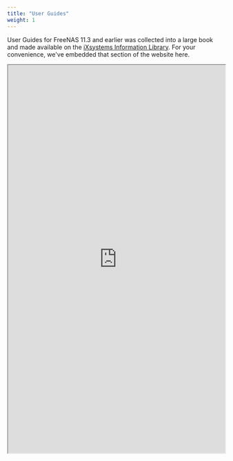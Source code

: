```yaml
---
title: "User Guides"
weight: 1
---
```


User Guides for FreeNAS 11.3 and earlier was collected into a large book and made available on the [iXsystems Information Library](https://www.ixsystems.com/blog/knowledgebase_category/freenas/).
For your convenience, we've embedded that section of the website here.

<iframe src="https://www.ixsystems.com/documentation/freenas" width="100%" height="900"></iframe>
